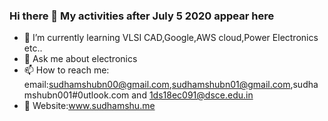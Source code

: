 ### Hi there 👋 My activities after July 5 2020 appear here
- 🌱 I’m currently learning VLSI CAD,Google,AWS cloud,Power Electronics etc..
- 💬 Ask me about electronics
- 📫 How to reach me: email:sudhamshubn00@gmail.com,sudhamshubn01@gmail.com,sudhamshubn001#0utlook.com and 1ds18ec091@dsce.edu.in<br>
- 👋 Website:www.sudhamshu.me <Get your daily dose of technology now at sudhamshu.me>
